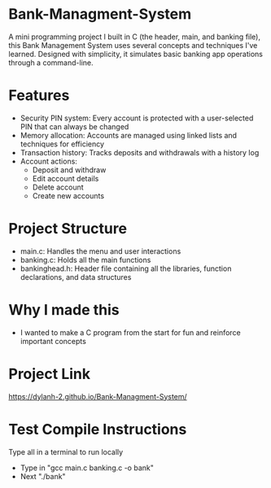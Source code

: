 # Bank-Managment-System
A mini programming project I built in C (the header, main, and banking file), this Bank Management System uses several concepts and techniques I've learned. Designed with simplicity, it simulates basic banking app operations through a command-line.

# Features
* Security PIN system: Every account is protected with a user-selected PIN that can always be changed
* Memory allocation: Accounts are managed using linked lists and techniques for efficiency
* Transaction history: Tracks deposits and withdrawals with a history log
* Account actions:
    * Deposit and withdraw
    * Edit account details
    * Delete account
    * Create new accounts

 # Project Structure
 * main.c: Handles the menu and user interactions
 * banking.c: Holds all the main functions
 * bankinghead.h: Header file containing all the libraries, function declarations, and data structures

# Why I made this
 * I wanted to make a C program from the start for fun and reinforce important concepts  
 
# Project Link
https://dylanh-2.github.io/Bank-Managment-System/

# Test Compile Instructions
   Type all in a terminal to run locally
   * Type in "gcc main.c banking.c -o bank"
   * Next "./bank"


